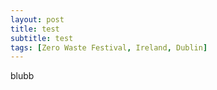 ```yaml
---
layout: post
title: test
subtitle: test
tags: [Zero Waste Festival, Ireland, Dublin]
---
```


blubb



